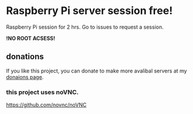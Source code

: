 # Raspberry Pi server session free!

Raspberry Pi session for 2 hrs. Go to issues to request a session.

**!NO ROOT ACSESS!**

## donations

If you like this project, you can donate to make more avalibal servers at my 
[donaions page](https://loniop.github.io/free-raspberry-pi-session-rpi-pi-pi4-rpi4/).


### this project uses noVNC.

https://github.com/novnc/noVNC
